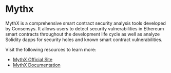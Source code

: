 # Mythx

MythX is a comprehensive smart contract security analysis tools developed by Consensys. It allows users to detect security vulnerabilities in Ethereum smart contracts throughout the development life cycle as well as analyze Solidity dapps for security holes and known smart contract vulnerabilities.

Visit the following resources to learn more:

- [MythX Official Site](https://mythx.io/)
- [MythX Documentation](https://docs.mythx.io/)
